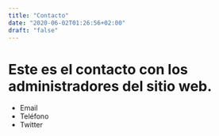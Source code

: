 ```yaml
---
title: "Contacto"
date: "2020-06-02T01:26:56+02:00"
draft: "false"
---
```


# Este es el contacto con los administradores del sitio web.

- Email
- Teléfono
- Twitter